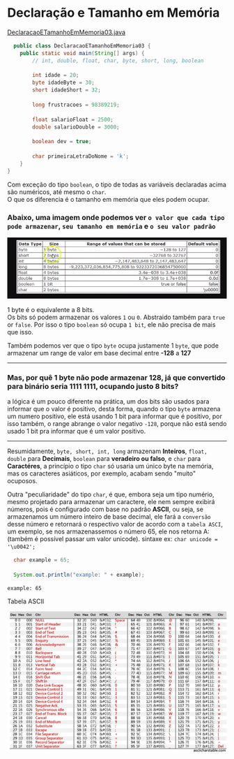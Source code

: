 # Declaração e Tamanho em Memória

[DeclaracaoETamanhoEmMemoria03.java](../maratona-java/src/me/kevensouza/maratonajava/intro/DeclaracaoETamanhoEmMemoria03.java)

```java
  public class DeclaracaoETamanhoEmMemoria03 {
    public static void main(String[] args) {
        // int, double, float, char, byte, short, long, boolean

        int idade = 20;
        byte idadeByte = 30;
        short idadeShort = 32;

        long frustracoes = 98389219;

        float salarioFloat = 2500;
        double salarioDouble = 3000;

        boolean dev = true;

        char primeiraLetraDoNome = 'k';
    }
}
```

Com exceção do tipo `boolean`, o tipo de todas as variáveis declaradas acima são numéricos, até mesmo o `char`.
<br/>
O que os diferencia é o tamanho em memória que eles podem ocupar.

### Abaixo, uma imagem onde podemos ver `o valor que cada tipo pode armazenar`, `seu tamanho em memória` e `o seu valor padrão`

![informações sobre cada tipo primitivo](images/InfoAboutTypes.png)

1 byte é o equivalente a 8 bits.
<br/>
Os bits só podem armazenar os valores `1` ou `0`. Abstraido também para `true` or `false`. Por isso o tipo `boolean` só ocupa `1 bit`, ele não precisa de mais que isso.

Também podemos ver que o tipo `byte` ocupa justamente 1 `byte`, que pode armazenar um range de valor em base decimal entre **-128** a **127**

----------


### Mas, por quê 1 byte não pode armazenar 128, já que convertido para binário seria 1111 1111, ocupando justo 8 bits?

a lógica é um pouco diferente na prática, um dos bits são usados para informar que o valor é positivo, desta forma, quando o tipo `byte` armazena um numero positivo, ele está usando 1 bit para informar que é positivo, por isso também, o range abrange o valor negativo `-128`, porque não está sendo usado 1 bit pra informar que é um valor positivo.

----------

Resumidamente, `byte, short, int, long` armazenam **Inteiros**, `float, double` para **Decimais**, `boolean` para **veradeiro ou falso**, e `char` para **Caractéres**, a princípio o tipo `char` só usaria um único byte na memória, mas os caracteres asiáticos, por exemplo, acabam sendo "muito" ocuposos. 

Outra "peculiaridade" do tipo `char`, é que, embora seja um tipo numério, mesmo projetado para armazenar um caractere, ele nem sempre exibirá números, pois é configurado com base no padrão **ASCII**, ou seja, se armazenamos um número inteiro de base decimal, ele fará a `conversão` desse número e retornará o respectivo valor de acordo com a `tabela ASCI`, um exemplo, se nos armazenassemos o número 65, ele nos retorna A:
<br/>
(também é possível passar um valor unicode). sintaxe ex: `char unicode = '\u0042';`

```java
  char example = 65;

  System.out.println("example: " + example);
```

```
example: 65
```

Tabela ASCII

![tabela ASCII](images/ASCII.png)